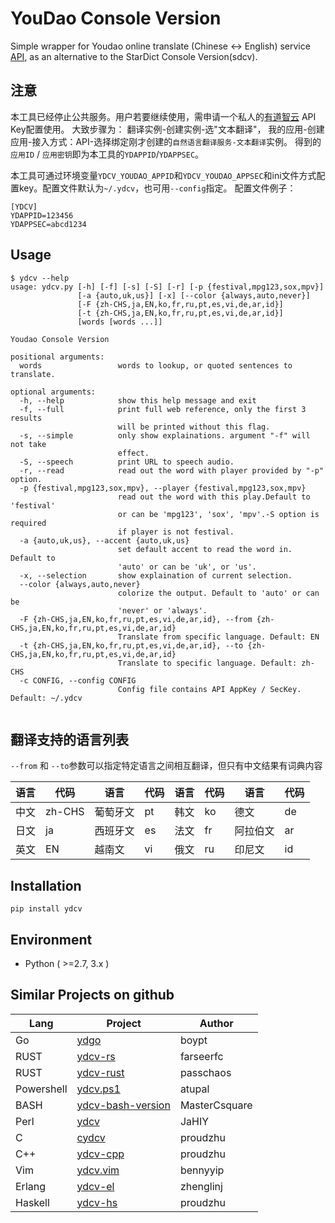 # YouDao Console Version

Simple wrapper for Youdao online translate (Chinese <-> English) service [API](https://ai.youdao.com/docs/doc-trans-api.s#p01), as an alternative to the StarDict Console Version(sdcv).

## 注意

本工具已经停止公共服务。用户若要继续使用，需申请一个私人的[有道智云](https://ai.youdao.com) API Key配置使用。
大致步骤为： 翻译实例-创建实例-选"文本翻译"， 我的应用-创建应用-接入方式：API-选择绑定刚才创建的`自然语言翻译服务-文本翻译`实例。
得到的`应用ID` / `应用密钥`即为本工具的`YDAPPID`/`YDAPPSEC`。

本工具可通过环境变量`YDCV_YOUDAO_APPID`和`YDCV_YOUDAO_APPSEC`和ini文件方式配置key。配置文件默认为`~/.ydcv`，也可用`--config`指定。
配置文件例子：
```
[YDCV]
YDAPPID=123456
YDAPPSEC=abcd1234
```

## Usage
```
$ ydcv --help
usage: ydcv.py [-h] [-f] [-s] [-S] [-r] [-p {festival,mpg123,sox,mpv}]
               [-a {auto,uk,us}] [-x] [--color {always,auto,never}]
               [-F {zh-CHS,ja,EN,ko,fr,ru,pt,es,vi,de,ar,id}]
               [-t {zh-CHS,ja,EN,ko,fr,ru,pt,es,vi,de,ar,id}]
               [words [words ...]]

Youdao Console Version

positional arguments:
  words                 words to lookup, or quoted sentences to translate.

optional arguments:
  -h, --help            show this help message and exit
  -f, --full            print full web reference, only the first 3 results
                        will be printed without this flag.
  -s, --simple          only show explainations. argument "-f" will not take
                        effect.
  -S, --speech          print URL to speech audio.
  -r, --read            read out the word with player provided by "-p" option.
  -p {festival,mpg123,sox,mpv}, --player {festival,mpg123,sox,mpv}
                        read out the word with this play.Default to 'festival'
                        or can be 'mpg123', 'sox', 'mpv'.-S option is required
                        if player is not festival.
  -a {auto,uk,us}, --accent {auto,uk,us}
                        set default accent to read the word in. Default to
                        'auto' or can be 'uk', or 'us'.
  -x, --selection       show explaination of current selection.
  --color {always,auto,never}
                        colorize the output. Default to 'auto' or can be
                        'never' or 'always'.
  -F {zh-CHS,ja,EN,ko,fr,ru,pt,es,vi,de,ar,id}, --from {zh-CHS,ja,EN,ko,fr,ru,pt,es,vi,de,ar,id}
                        Translate from specific language. Default: EN
  -t {zh-CHS,ja,EN,ko,fr,ru,pt,es,vi,de,ar,id}, --to {zh-CHS,ja,EN,ko,fr,ru,pt,es,vi,de,ar,id}
                        Translate to specific language. Default: zh-CHS
  -c CONFIG, --config CONFIG
                        Config file contains API AppKey / SecKey. Default: ~/.ydcv
          
```

## 翻译支持的语言列表

`--from` 和 `--to`参数可以指定特定语言之间相互翻译，但只有中文结果有词典内容

|语言|代码|语言|代码|语言|代码|语言|代码|
|----|----|----|----|----|----|----|----|
中文|zh-CHS|葡萄牙文|pt  |韩文|ko|德文    |de
日文|ja    |西班牙文|es  |法文|fr|阿拉伯文|ar
英文|EN    |越南文  |vi  |俄文|ru|印尼文  |id

## Installation
```
pip install ydcv
```

## Environment
 * Python ( >=2.7, 3.x )

## Similar Projects on github
|Lang|Project|Author|
|----|----|----|
|Go|[ydgo](https://github.com/boypt/ydgo)|boypt|
|RUST|[ydcv-rs](https://github.com/farseerfc/ydcv-rs)|farseerfc|
|RUST|[ydcv-rust](https://github.com/passchaos/ydcv-rust)|passchaos|
|Powershell|[ydcv.ps1](https://github.com/atupal/ydcv.ps1)|atupal|
|BASH|[ydcv-bash-version](https://github.com/MasterCsquare/ydcv-bash-version)|MasterCsquare|
|Perl|[ydcv](https://github.com/JaHIY/ydcv)|JaHIY|
|C|[cydcv](https://github.com/proudzhu/cydcv)|proudzhu|
|C++|[ydcv-cpp](https://github.com/proudzhu/ydcv-cpp)|proudzhu|
|Vim|[ydcv.vim](https://github.com/bennyyip/ydcv.vim)|bennyyip|
|Erlang|[ydcv-el](https://github.com/zhenglinj/ydcv-el)|zhenglinj|
|Haskell|[ydcv-hs](https://github.com/proudzhu/ydcv-hs)|proudzhu|

